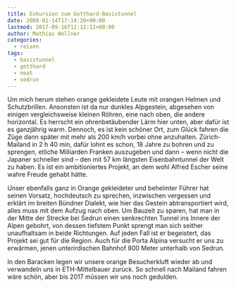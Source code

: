 ```yaml
---
title: Exkursion zum Gotthard-Basistunnel
date: 2008-01-14T17:14:20+00:00
lastmod: 2017-09-16T12:12:12+00:00
author: Mathias Wellner
categories:
  - reisen
tags:
  - basistunnel
  - gotthard
  - neat
  - sedrun
---
```

Um mich herum stehen orange gekleidete Leute mit orangen Helmen und Schutzbrillen. Ansonsten ist da nur dunkles Alpgestein, abgesehen von einigen vergleichsweise kleinen Röhren, eine nach oben, die andere horizontal. Es herrscht ein ohrenbetäubender Lärm hier unten, aber dafür ist es ganzjährig warm. Dennoch, es ist kein schöner Ort, zum Glück fahren die Züge dann später mit mehr als 200 km/h vorbei ohne anzuhalten. Zürich-Mailand in 2 h 40 min, dafür lohnt es schon, 18 Jahre zu bohren und zu sprengen, etliche Milliarden Franken auszugeben und dann – wenn nicht die Japaner schneller sind – den mit 57 km längsten Eisenbahntunnel der Welt zu haben. Es ist ein ambitioniertes Projekt, an dem wohl Alfred Escher seine wahre Freude gehabt hätte.

Unser ebenfalls ganz in Orange gekleideter und behelmter Führer hat seinen Vorsatz, hochdeutsch zu sprechen, inzwischen vergessen und erklärt im breiten Bündner Dialekt, wie hier das Gestein abtransportiert wird, alles muss mit dem Aufzug nach oben. Um Bauzeit zu sparen, hat man in der Mitte der Strecke bei Sedrun einen senkrechten Tunnel ins Innere der Alpen gebohrt, von dessen tiefstem Punkt sprengt man sich seither unaufhaltsam in beide Richtungen. Auf jeden Fall ist er begeistert, das Projekt sei gut für die Region. Auch für die Porta Alpina versucht er uns zu erwärmen, jenen unterirdischen Bahnhof 800 Meter unterhalb von Sedrun.

In den Baracken legen wir unsere orange Besucherkluft wieder ab und verwandeln uns in ETH-Mittelbauer zurück. So schnell nach Mailand fahren wäre schön, aber bis 2017 müssen wir uns noch gedulden.
